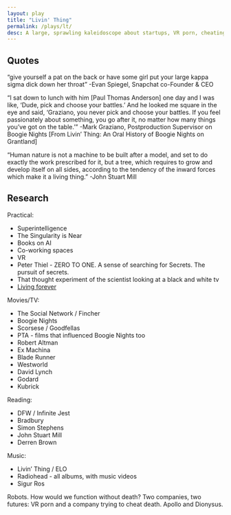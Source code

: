 ```yaml
---
layout: play
title: "Livin' Thing"
permalink: /plays/lt/
desc: A large, sprawling kaleidoscope about startups, VR porn, cheating death, and ambition.
---
```


## Quotes

“give yourself a pat on the back or have some girl put your large kappa sigma dick down her throat”
-Evan Spiegel, Snapchat co-Founder & CEO

“I sat down to lunch with him [Paul Thomas Anderson] one day and I was like, ‘Dude, pick and choose your battles.’ And he looked me square in the eye and said, ‘Graziano, you never pick and choose your battles. If you feel passionately about something, you go after it, no matter how many things you’ve got on the table.’”
-Mark Graziano, Postproduction Supervisor on Boogie Nights [From Livin’ Thing: An Oral History of Boogie Nights on Grantland]

“Human nature is not a machine to be built after a model, and set to do exactly the work prescribed for it, but a tree, which requires to grow and develop itself on all sides, according to the tendency of the inward forces which make it a living thing.”
-John Stuart Mill

## Research

Practical:
* Superintelligence
* The Singularity is Near
* Books on AI
* Co-working spaces
* VR
* Peter Thiel - ZERO TO ONE. A sense of searching for Secrets. The pursuit of secrets.
* That thought experiment of the scientist looking at a black and white tv
* [Living forever](http://www.newyorker.com/magazine/2017/04/03/silicon-valleys-quest-to-live-forever)

Movies/TV:
* The Social Network / Fincher
* Boogie Nights
* Scorsese / Goodfellas
* PTA - films that influenced Boogie Nights too
* Robert Altman
* Ex Machina
* Blade Runner
* Westworld
* David Lynch
* Godard
* Kubrick

Reading:
* DFW / Infinite Jest
* Bradbury
* Simon Stephens
* John Stuart Mill
* Derren Brown

Music:
* Livin’ Thing / ELO
* Radiohead - all albums, with music videos
* Sigur Ros

Robots. How would we function without death? Two companies, two futures: VR porn and a company trying to cheat death. Apollo and Dionysus.
